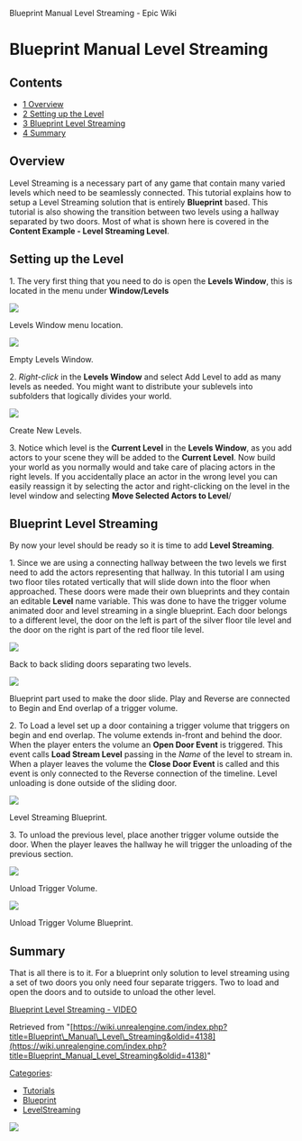 Blueprint Manual Level Streaming - Epic Wiki                    

Blueprint Manual Level Streaming
================================

  

Contents
--------

*   [1 Overview](#Overview)
*   [2 Setting up the Level](#Setting_up_the_Level)
*   [3 Blueprint Level Streaming](#Blueprint_Level_Streaming)
*   [4 Summary](#Summary)

  

Overview
--------

Level Streaming is a necessary part of any game that contain many varied levels which need to be seamlessly connected. This tutorial explains how to setup a Level Streaming solution that is entirely **Blueprint** based. This tutorial is also showing the transition between two levels using a hallway separated by two doors. Most of what is shown here is covered in the **Content Example - Level Streaming Level**.

Setting up the Level
--------------------

1\. The very first thing that you need to do is open the **Levels Window**, this is located in the menu under **Window/Levels**

[![](https://d26ilriwvtzlb.cloudfront.net/5/53/Menu_WindowLevels.png)](/File:Menu_WindowLevels.png)

Levels Window menu location.

[![](https://d26ilriwvtzlb.cloudfront.net/f/f3/WindowLevels_Empty.png)](/File:WindowLevels_Empty.png)

Empty Levels Window.

2\. _Right-click_ in the **Levels Window** and select Add Level to add as many levels as needed. You might want to distribute your sublevels into subfolders that logically divides your world.

[![](https://d26ilriwvtzlb.cloudfront.net/0/09/WindowLevels_Create.png)](/File:WindowLevels_Create.png)

Create New Levels.

3\. Notice which level is the **Current Level** in the **Levels Window**, as you add actors to your scene they will be added to the **Current Level**. Now build your world as you normally would and take care of placing actors in the right levels. If you accidentally place an actor in the wrong level you can easily reassign it by selecting the actor and right-clicking on the level in the level window and selecting **Move Selected Actors to Level**/

Blueprint Level Streaming
-------------------------

By now your level should be ready so it is time to add **Level Streaming**.

1\. Since we are using a connecting hallway between the two levels we first need to add the actors representing that hallway. In this tutorial I am using two floor tiles rotated vertically that will slide down into the floor when approached. These doors were made their own blueprints and they contain an editable **Level** name variable. This was done to have the trigger volume animated door and level streaming in a single blueprint. Each door belongs to a different level, the door on the left is part of the silver floor tile level and the door on the right is part of the red floor tile level.

[![](https://d26ilriwvtzlb.cloudfront.net/a/a9/SlidingDoors.png)](/File:SlidingDoors.png)

Back to back sliding doors separating two levels.

[![](https://d26ilriwvtzlb.cloudfront.net/d/d0/SlidingDoors_Blueprint.png)](/File:SlidingDoors_Blueprint.png)

Blueprint part used to make the door slide. Play and Reverse are connected to Begin and End overlap of a trigger volume.

2\. To Load a level set up a door containing a trigger volume that triggers on begin and end overlap. The volume extends in-front and behind the door. When the player enters the volume an **Open Door Event** is triggered. This event calls **Load Stream Level** passing in the _Name_ of the level to stream in. When a player leaves the volume the **Close Door Event** is called and this event is only connected to the Reverse connection of the timeline. Level unloading is done outside of the sliding door.

[![](https://d26ilriwvtzlb.cloudfront.net/e/ee/SlidingDoors_Blueprint_Streaming.png)](/File:SlidingDoors_Blueprint_Streaming.png)

Level Streaming Blueprint.

3\. To unload the previous level, place another trigger volume outside the door. When the player leaves the hallway he will trigger the unloading of the previous section.

[![](https://d26ilriwvtzlb.cloudfront.net/8/82/Unload_Trigger_Volume.png)](/File:Unload_Trigger_Volume.png)

Unload Trigger Volume.

[![](https://d26ilriwvtzlb.cloudfront.net/7/7b/Unload_Trigger_Volume_Blueprint.png)](/File:Unload_Trigger_Volume_Blueprint.png)

Unload Trigger Volume Blueprint.

Summary
-------

That is all there is to it. For a blueprint only solution to level streaming using a set of two doors you only need four separate triggers. Two to load and open the doors and to outside to unload the other level.

[Blueprint Level Streaming - VIDEO](https://www.youtube.com/watch?v=W93LqDGDHwY)  
  

Retrieved from "[https://wiki.unrealengine.com/index.php?title=Blueprint\_Manual\_Level\_Streaming&oldid=4138](https://wiki.unrealengine.com/index.php?title=Blueprint_Manual_Level_Streaming&oldid=4138)"

[Categories](/Special:Categories "Special:Categories"):

*   [Tutorials](/Category:Tutorials "Category:Tutorials")
*   [Blueprint](/Category:Blueprint "Category:Blueprint")
*   [LevelStreaming](/index.php?title=Category:LevelStreaming&action=edit&redlink=1 "Category:LevelStreaming (page does not exist)")

  ![](https://tracking.unrealengine.com/track.png)